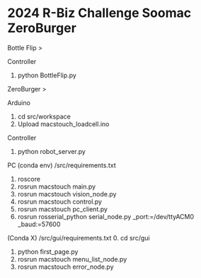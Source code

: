# 2024 R-Biz Challenge Soomac ZeroBurger

Bottle Flip >

Controller
1. python BottleFlip.py

   
ZeroBurger >

Arduino
1. cd src/workspace
2. Upload macstouch_loadcell.ino

Controller
1. python robot_server.py

PC
(conda env) /src/requirements.txt
1. roscore
2. rosrun macstouch main.py
3. rosrun macstouch vision_node.py
4. rosrun macstouch control.py
5. rosrun macstouch pc_client.py
6. rosrun rosserial_python serial_node.py _port:=/dev/ttyACM0 _baud:=57600

(Conda X) /src/gui/requirements.txt
0. cd src/gui
1. python first_page.py
2. rosrun macstouch menu_list_node.py
3. rosrun macstouch error_node.py

